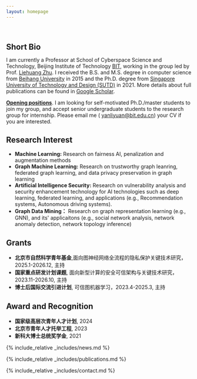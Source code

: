 ```yaml
---
layout: homepage
---
```


<h1 id="about-me"></h1>

<h2 style="margin: 60px 0px 10px;">Short Bio</h2>

I am currently a Professor at School of Cyberspace Science and Technology, Beijing Institute of Technology [BIT](https://cst.bit.edu.cn/index.htm), working in the group led by Prof. [Liehuang Zhu](https://cst.bit.edu.cn/szdw/jsml/bssds/2515180f56bf4a30b0bb672dfab8391d.htm).  I received the B.S. and M.S. degree in computer science from [Beihang University](https://www.buaa.edu.cn/) in 2015 and the Ph.D. degree from [Singapore University of Technology and Design (SUTD)](https://www.sutd.edu.sg/) in 2021. More details about full publications can be found in [Google Scholar](https://scholar.google.com/citations?user=7La0oUa0e5IC&hl=en).

**<u>Opening positions</u>**. I am looking for self-motivated Ph.D./master students to join my group, and accept senior undergraduate students to the research group for internship. Please email me ( yanliyuan@bit.edu.cn) your CV if you are interested.



## Research Interest

- **Machine Learning:** Research on fairness AI, penalization and augmentation methods
- **Graph Machine Learning:** Research on trustworthy graph leanring, federated graph learning, and data privacy preservation in graph learning
- **Artificial Intelligence Security:** Research on vulnerability analysis and security enhancement technology for AI technologies such as deep learning, federated learning, and applications (e.g., Recommendation systems, Autonomous driving systems).
- **Graph Data Mining：** Research on graph representation learning (e.g., GNN), and its' applicaitons (e.g., social network analysis, network anomaly detection, network topology inference) 


## Grants 
- **北京市自然科学青年基金**,面向图神经网络全流程的隐私保护关键技术研究， 2025.1-2026.12, 主持
- **国家重点研发计划课题**, 面向新型计算的安全可信架构与关键技术研究，2023.11-2026.10, 主持
- **博士后国际交流引进计划**, 可信图机器学习，2023.4-2025.3, 主持

## Award and Recognition
- **国家级高层次青年人才计划**, 2024
- **北京市青年人才托举工程**, 2023
- **新科大博士总统奖学金**, 2021


{% include_relative _includes/news.md %}



{% include_relative _includes/publications.md %}



{% include_relative _includes/contact.md %}
